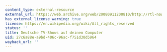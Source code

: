 ```yaml
---
content_type: external-resource
external_url: https://web.archive.org/web/20080911200810/http://rtl-now.rtl.de/
has_external_license_warning: true
license: https://en.wikipedia.org/wiki/All_rights_reserved
status: ''
title: Deutsche TV-Shows auf deinem Computer
uid: 27c6a88e-a9bd-406c-96ac-f751d30d5964
wayback_url: ''
---
```

